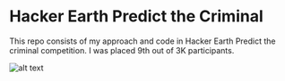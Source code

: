 # Hacker Earth Predict the Criminal

This repo consists of my approach and code in Hacker Earth Predict the criminal competition. I was placed 9th out of 3K participants.

![alt text](https://image-store.slidesharecdn.com/53ef732f-4143-495c-8d5e-23a54cc2094a-original.jpeg)


